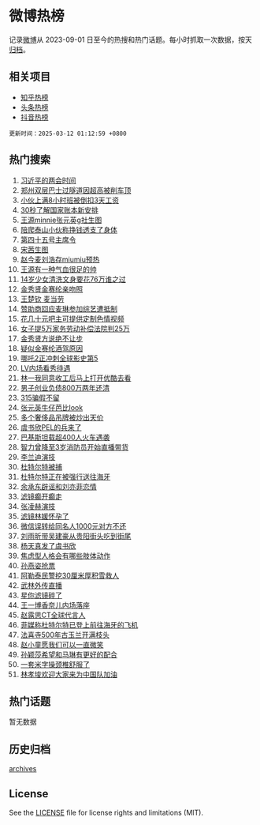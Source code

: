 # 微博热榜

记录[微博](https://www.weibo.com)从 2023-09-01 日至今的热搜和热门话题。每小时抓取一次数据，按天[归档](archives)。

## 相关项目

- [知乎热榜](https://github.com/hotarchive/zhihu)
- [头条热榜](https://github.com/hotarchive/toutiao)
- [抖音热榜](https://github.com/hotarchive/douyin)


`更新时间：2025-03-12 01:12:59 +0800`

## 热门搜索

1. [习近平的两会时间](https://m.weibo.cn/search?containerid=100103type%3D1%26t%3D10%26q%3D%23%E4%B9%A0%E8%BF%91%E5%B9%B3%E7%9A%84%E4%B8%A4%E4%BC%9A%E6%97%B6%E9%97%B4%23&stream_entry_id=51&isnewpage=1&extparam=seat%3D1%26dgr%3D0%26cate%3D10103%26c_type%3D51%26pos%3D0%26filter_type%3Drealtimehot%26stream_entry_id%3D51%26q%3D%2523%25E4%25B9%25A0%25E8%25BF%2591%25E5%25B9%25B3%25E7%259A%2584%25E4%25B8%25A4%25E4%25BC%259A%25E6%2597%25B6%25E9%2597%25B4%2523%26display_time%3D1741713178%26pre_seqid%3D17417131780040410957945)
1. [郑州双层巴士过隧道因超高被削车顶](https://m.weibo.cn/search?containerid=100103type%3D1%26t%3D10%26q%3D%23%E9%83%91%E5%B7%9E%E5%8F%8C%E5%B1%82%E5%B7%B4%E5%A3%AB%E8%BF%87%E9%9A%A7%E9%81%93%E5%9B%A0%E8%B6%85%E9%AB%98%E8%A2%AB%E5%89%8A%E8%BD%A6%E9%A1%B6%23&stream_entry_id=31&isnewpage=1&extparam=seat%3D1%26lcate%3D5001%26filter_type%3Drealtimehot%26q%3D%2523%25E9%2583%2591%25E5%25B7%259E%25E5%258F%258C%25E5%25B1%2582%25E5%25B7%25B4%25E5%25A3%25AB%25E8%25BF%2587%25E9%259A%25A7%25E9%2581%2593%25E5%259B%25A0%25E8%25B6%2585%25E9%25AB%2598%25E8%25A2%25AB%25E5%2589%258A%25E8%25BD%25A6%25E9%25A1%25B6%2523%26realpos%3D1%26c_type%3D31%26cate%3D5001%26dgr%3D0%26flag%3D0%26pos%3D0%26stream_entry_id%3D31%26band_rank%3D1%26display_time%3D1741713178%26pre_seqid%3D17417131780040410957945)
1. [小伙上满8小时班被倒扣3天工资](https://m.weibo.cn/search?containerid=100103type%3D1%26t%3D10%26q%3D%E5%B0%8F%E4%BC%99%E4%B8%8A%E6%BB%A18%E5%B0%8F%E6%97%B6%E7%8F%AD%E8%A2%AB%E5%80%92%E6%89%A33%E5%A4%A9%E5%B7%A5%E8%B5%84&stream_entry_id=31&isnewpage=1&extparam=seat%3D1%26lcate%3D5001%26filter_type%3Drealtimehot%26q%3D%25E5%25B0%258F%25E4%25BC%2599%25E4%25B8%258A%25E6%25BB%25A18%25E5%25B0%258F%25E6%2597%25B6%25E7%258F%25AD%25E8%25A2%25AB%25E5%2580%2592%25E6%2589%25A33%25E5%25A4%25A9%25E5%25B7%25A5%25E8%25B5%2584%26realpos%3D2%26c_type%3D31%26cate%3D5001%26dgr%3D0%26flag%3D1%26pos%3D1%26stream_entry_id%3D31%26band_rank%3D2%26display_time%3D1741713178%26pre_seqid%3D17417131780040410957945)
1. [30秒了解国家账本新安排](https://m.weibo.cn/search?containerid=100103type%3D1%26t%3D10%26q%3D%2330%E7%A7%92%E4%BA%86%E8%A7%A3%E5%9B%BD%E5%AE%B6%E8%B4%A6%E6%9C%AC%E6%96%B0%E5%AE%89%E6%8E%92%23&stream_entry_id=31&isnewpage=1&extparam=seat%3D1%26lcate%3D5001%26filter_type%3Drealtimehot%26q%3D%252330%25E7%25A7%2592%25E4%25BA%2586%25E8%25A7%25A3%25E5%259B%25BD%25E5%25AE%25B6%25E8%25B4%25A6%25E6%259C%25AC%25E6%2596%25B0%25E5%25AE%2589%25E6%258E%2592%2523%26realpos%3D3%26c_type%3D31%26cate%3D5001%26dgr%3D0%26flag%3D0%26pos%3D2%26stream_entry_id%3D31%26band_rank%3D3%26display_time%3D1741713178%26pre_seqid%3D17417131780040410957945)
1. [王源minnie张元英g社生图](https://m.weibo.cn/search?containerid=100103type%3D1%26t%3D10%26q%3D%23%E7%8E%8B%E6%BA%90minnie%E5%BC%A0%E5%85%83%E8%8B%B1g%E7%A4%BE%E7%94%9F%E5%9B%BE%23&stream_entry_id=31&isnewpage=1&extparam=seat%3D1%26lcate%3D5001%26filter_type%3Drealtimehot%26q%3D%2523%25E7%258E%258B%25E6%25BA%2590minnie%25E5%25BC%25A0%25E5%2585%2583%25E8%258B%25B1g%25E7%25A4%25BE%25E7%2594%259F%25E5%259B%25BE%2523%26realpos%3D4%26c_type%3D31%26cate%3D5001%26dgr%3D0%26flag%3D1%26pos%3D3%26stream_entry_id%3D31%26band_rank%3D4%26display_time%3D1741713178%26pre_seqid%3D17417131780040410957945)
1. [陪爬泰山小伙称挣钱透支了身体](https://m.weibo.cn/search?containerid=100103type%3D1%26t%3D10%26q%3D%23%E9%99%AA%E7%88%AC%E6%B3%B0%E5%B1%B1%E5%B0%8F%E4%BC%99%E7%A7%B0%E6%8C%A3%E9%92%B1%E9%80%8F%E6%94%AF%E4%BA%86%E8%BA%AB%E4%BD%93%23&stream_entry_id=31&isnewpage=1&extparam=seat%3D1%26lcate%3D5001%26filter_type%3Drealtimehot%26q%3D%2523%25E9%2599%25AA%25E7%2588%25AC%25E6%25B3%25B0%25E5%25B1%25B1%25E5%25B0%258F%25E4%25BC%2599%25E7%25A7%25B0%25E6%258C%25A3%25E9%2592%25B1%25E9%2580%258F%25E6%2594%25AF%25E4%25BA%2586%25E8%25BA%25AB%25E4%25BD%2593%2523%26realpos%3D5%26c_type%3D31%26cate%3D5001%26dgr%3D0%26flag%3D0%26pos%3D4%26stream_entry_id%3D31%26band_rank%3D5%26display_time%3D1741713178%26pre_seqid%3D17417131780040410957945)
1. [第四十五号主席令](https://m.weibo.cn/search?containerid=100103type%3D1%26t%3D10%26q%3D%23%E7%AC%AC%E5%9B%9B%E5%8D%81%E4%BA%94%E5%8F%B7%E4%B8%BB%E5%B8%AD%E4%BB%A4%23&stream_entry_id=31&isnewpage=1&extparam=seat%3D1%26lcate%3D5001%26filter_type%3Drealtimehot%26q%3D%2523%25E7%25AC%25AC%25E5%259B%259B%25E5%258D%2581%25E4%25BA%2594%25E5%258F%25B7%25E4%25B8%25BB%25E5%25B8%25AD%25E4%25BB%25A4%2523%26realpos%3D6%26c_type%3D31%26cate%3D5001%26dgr%3D0%26flag%3D0%26pos%3D5%26stream_entry_id%3D31%26band_rank%3D6%26display_time%3D1741713178%26pre_seqid%3D17417131780040410957945)
1. [宋茜生图](https://m.weibo.cn/search?containerid=100103type%3D1%26t%3D10%26q%3D%E5%AE%8B%E8%8C%9C%E7%94%9F%E5%9B%BE&stream_entry_id=31&isnewpage=1&extparam=seat%3D1%26lcate%3D5001%26filter_type%3Drealtimehot%26q%3D%25E5%25AE%258B%25E8%258C%259C%25E7%2594%259F%25E5%259B%25BE%26realpos%3D7%26c_type%3D31%26cate%3D5001%26dgr%3D0%26flag%3D1%26pos%3D6%26stream_entry_id%3D31%26band_rank%3D7%26display_time%3D1741713178%26pre_seqid%3D17417131780040410957945)
1. [赵今麦刘浩存miumiu预热](https://m.weibo.cn/search?containerid=100103type%3D1%26t%3D10%26q%3D%23%E8%B5%B5%E4%BB%8A%E9%BA%A6%E5%88%98%E6%B5%A9%E5%AD%98miumiu%E9%A2%84%E7%83%AD%23&stream_entry_id=31&isnewpage=1&extparam=seat%3D1%26lcate%3D5001%26filter_type%3Drealtimehot%26q%3D%2523%25E8%25B5%25B5%25E4%25BB%258A%25E9%25BA%25A6%25E5%2588%2598%25E6%25B5%25A9%25E5%25AD%2598miumiu%25E9%25A2%2584%25E7%2583%25AD%2523%26realpos%3D8%26c_type%3D31%26cate%3D5001%26dgr%3D0%26flag%3D0%26pos%3D7%26stream_entry_id%3D31%26band_rank%3D8%26display_time%3D1741713178%26pre_seqid%3D17417131780040410957945)
1. [王源有一种气血很足的帅](https://m.weibo.cn/search?containerid=100103type%3D1%26t%3D10%26q%3D%E7%8E%8B%E6%BA%90%E6%9C%89%E4%B8%80%E7%A7%8D%E6%B0%94%E8%A1%80%E5%BE%88%E8%B6%B3%E7%9A%84%E5%B8%85&stream_entry_id=31&isnewpage=1&extparam=seat%3D1%26lcate%3D5001%26filter_type%3Drealtimehot%26q%3D%25E7%258E%258B%25E6%25BA%2590%25E6%259C%2589%25E4%25B8%2580%25E7%25A7%258D%25E6%25B0%2594%25E8%25A1%2580%25E5%25BE%2588%25E8%25B6%25B3%25E7%259A%2584%25E5%25B8%2585%26realpos%3D9%26c_type%3D31%26cate%3D5001%26dgr%3D0%26flag%3D1%26pos%3D8%26stream_entry_id%3D31%26band_rank%3D9%26display_time%3D1741713178%26pre_seqid%3D17417131780040410957945)
1. [14岁少女清洗文身要花76万谁之过](https://m.weibo.cn/search?containerid=100103type%3D1%26t%3D10%26q%3D%2314%E5%B2%81%E5%B0%91%E5%A5%B3%E6%B8%85%E6%B4%97%E6%96%87%E8%BA%AB%E8%A6%81%E8%8A%B176%E4%B8%87%E8%B0%81%E4%B9%8B%E8%BF%87%23&stream_entry_id=31&isnewpage=1&extparam=seat%3D1%26lcate%3D5001%26filter_type%3Drealtimehot%26q%3D%252314%25E5%25B2%2581%25E5%25B0%2591%25E5%25A5%25B3%25E6%25B8%2585%25E6%25B4%2597%25E6%2596%2587%25E8%25BA%25AB%25E8%25A6%2581%25E8%258A%25B176%25E4%25B8%2587%25E8%25B0%2581%25E4%25B9%258B%25E8%25BF%2587%2523%26realpos%3D10%26c_type%3D31%26cate%3D5001%26dgr%3D0%26flag%3D0%26pos%3D9%26stream_entry_id%3D31%26band_rank%3D10%26display_time%3D1741713178%26pre_seqid%3D17417131780040410957945)
1. [金秀贤金赛纶亲吻照](https://m.weibo.cn/search?containerid=100103type%3D1%26t%3D10%26q%3D%23%E9%87%91%E7%A7%80%E8%B4%A4%E9%87%91%E8%B5%9B%E7%BA%B6%E4%BA%B2%E5%90%BB%E7%85%A7%23&stream_entry_id=31&isnewpage=1&extparam=seat%3D1%26lcate%3D5001%26filter_type%3Drealtimehot%26q%3D%2523%25E9%2587%2591%25E7%25A7%2580%25E8%25B4%25A4%25E9%2587%2591%25E8%25B5%259B%25E7%25BA%25B6%25E4%25BA%25B2%25E5%2590%25BB%25E7%2585%25A7%2523%26realpos%3D11%26c_type%3D31%26cate%3D5001%26dgr%3D0%26flag%3D2%26pos%3D10%26stream_entry_id%3D31%26band_rank%3D11%26display_time%3D1741713178%26pre_seqid%3D17417131780040410957945)
1. [王楚钦 麦当劳](https://m.weibo.cn/search?containerid=100103type%3D1%26t%3D10%26q%3D%E7%8E%8B%E6%A5%9A%E9%92%A6+%E9%BA%A6%E5%BD%93%E5%8A%B3&stream_entry_id=31&isnewpage=1&extparam=seat%3D1%26lcate%3D5001%26filter_type%3Drealtimehot%26q%3D%25E7%258E%258B%25E6%25A5%259A%25E9%2592%25A6%2520%25E9%25BA%25A6%25E5%25BD%2593%25E5%258A%25B3%26realpos%3D12%26c_type%3D31%26cate%3D5001%26dgr%3D0%26flag%3D0%26pos%3D11%26stream_entry_id%3D31%26band_rank%3D12%26display_time%3D1741713178%26pre_seqid%3D17417131780040410957945)
1. [赞助商回应麦琳参加综艺遭抵制](https://m.weibo.cn/search?containerid=100103type%3D1%26t%3D10%26q%3D%23%E8%B5%9E%E5%8A%A9%E5%95%86%E5%9B%9E%E5%BA%94%E9%BA%A6%E7%90%B3%E5%8F%82%E5%8A%A0%E7%BB%BC%E8%89%BA%E9%81%AD%E6%8A%B5%E5%88%B6%23&stream_entry_id=31&isnewpage=1&extparam=seat%3D1%26lcate%3D5001%26filter_type%3Drealtimehot%26q%3D%2523%25E8%25B5%259E%25E5%258A%25A9%25E5%2595%2586%25E5%259B%259E%25E5%25BA%2594%25E9%25BA%25A6%25E7%2590%25B3%25E5%258F%2582%25E5%258A%25A0%25E7%25BB%25BC%25E8%2589%25BA%25E9%2581%25AD%25E6%258A%25B5%25E5%2588%25B6%2523%26realpos%3D13%26c_type%3D31%26cate%3D5001%26dgr%3D0%26flag%3D1%26pos%3D12%26stream_entry_id%3D31%26band_rank%3D13%26display_time%3D1741713178%26pre_seqid%3D17417131780040410957945)
1. [花几十元吧主可提供定制色情视频](https://m.weibo.cn/search?containerid=100103type%3D1%26t%3D10%26q%3D%23%E8%8A%B1%E5%87%A0%E5%8D%81%E5%85%83%E5%90%A7%E4%B8%BB%E5%8F%AF%E6%8F%90%E4%BE%9B%E5%AE%9A%E5%88%B6%E8%89%B2%E6%83%85%E8%A7%86%E9%A2%91%23&stream_entry_id=31&isnewpage=1&extparam=seat%3D1%26lcate%3D5001%26filter_type%3Drealtimehot%26q%3D%2523%25E8%258A%25B1%25E5%2587%25A0%25E5%258D%2581%25E5%2585%2583%25E5%2590%25A7%25E4%25B8%25BB%25E5%258F%25AF%25E6%258F%2590%25E4%25BE%259B%25E5%25AE%259A%25E5%2588%25B6%25E8%2589%25B2%25E6%2583%2585%25E8%25A7%2586%25E9%25A2%2591%2523%26realpos%3D14%26c_type%3D31%26cate%3D5001%26dgr%3D0%26flag%3D0%26pos%3D13%26stream_entry_id%3D31%26band_rank%3D14%26display_time%3D1741713178%26pre_seqid%3D17417131780040410957945)
1. [女子提5万家务劳动补偿法院判25万](https://m.weibo.cn/search?containerid=100103type%3D1%26t%3D10%26q%3D%23%E5%A5%B3%E5%AD%90%E6%8F%905%E4%B8%87%E5%AE%B6%E5%8A%A1%E5%8A%B3%E5%8A%A8%E8%A1%A5%E5%81%BF%E6%B3%95%E9%99%A2%E5%88%A425%E4%B8%87%23&stream_entry_id=31&isnewpage=1&extparam=seat%3D1%26lcate%3D5001%26filter_type%3Drealtimehot%26q%3D%2523%25E5%25A5%25B3%25E5%25AD%2590%25E6%258F%25905%25E4%25B8%2587%25E5%25AE%25B6%25E5%258A%25A1%25E5%258A%25B3%25E5%258A%25A8%25E8%25A1%25A5%25E5%2581%25BF%25E6%25B3%2595%25E9%2599%25A2%25E5%2588%25A425%25E4%25B8%2587%2523%26realpos%3D15%26c_type%3D31%26cate%3D5001%26dgr%3D0%26flag%3D0%26pos%3D14%26stream_entry_id%3D31%26band_rank%3D15%26display_time%3D1741713178%26pre_seqid%3D17417131780040410957945)
1. [金秀贤方说绝不让步](https://m.weibo.cn/search?containerid=100103type%3D1%26t%3D10%26q%3D%23%E9%87%91%E7%A7%80%E8%B4%A4%E6%96%B9%E8%AF%B4%E7%BB%9D%E4%B8%8D%E8%AE%A9%E6%AD%A5%23&stream_entry_id=31&isnewpage=1&extparam=seat%3D1%26lcate%3D5001%26filter_type%3Drealtimehot%26q%3D%2523%25E9%2587%2591%25E7%25A7%2580%25E8%25B4%25A4%25E6%2596%25B9%25E8%25AF%25B4%25E7%25BB%259D%25E4%25B8%258D%25E8%25AE%25A9%25E6%25AD%25A5%2523%26realpos%3D16%26c_type%3D31%26cate%3D5001%26dgr%3D0%26flag%3D2%26pos%3D15%26stream_entry_id%3D31%26band_rank%3D16%26display_time%3D1741713178%26pre_seqid%3D17417131780040410957945)
1. [疑似金赛纶酒驾原因](https://m.weibo.cn/search?containerid=100103type%3D1%26t%3D10%26q%3D%23%E7%96%91%E4%BC%BC%E9%87%91%E8%B5%9B%E7%BA%B6%E9%85%92%E9%A9%BE%E5%8E%9F%E5%9B%A0%23&stream_entry_id=31&isnewpage=1&extparam=seat%3D1%26lcate%3D5001%26filter_type%3Drealtimehot%26q%3D%2523%25E7%2596%2591%25E4%25BC%25BC%25E9%2587%2591%25E8%25B5%259B%25E7%25BA%25B6%25E9%2585%2592%25E9%25A9%25BE%25E5%258E%259F%25E5%259B%25A0%2523%26realpos%3D17%26c_type%3D31%26cate%3D5001%26dgr%3D0%26flag%3D2%26pos%3D16%26stream_entry_id%3D31%26band_rank%3D17%26display_time%3D1741713178%26pre_seqid%3D17417131780040410957945)
1. [哪吒2正冲刺全球影史第5](https://m.weibo.cn/search?containerid=100103type%3D1%26t%3D10%26q%3D%23%E5%93%AA%E5%90%922%E6%AD%A3%E5%86%B2%E5%88%BA%E5%85%A8%E7%90%83%E5%BD%B1%E5%8F%B2%E7%AC%AC5%23&stream_entry_id=31&isnewpage=1&extparam=seat%3D1%26lcate%3D5001%26filter_type%3Drealtimehot%26q%3D%2523%25E5%2593%25AA%25E5%2590%25922%25E6%25AD%25A3%25E5%2586%25B2%25E5%2588%25BA%25E5%2585%25A8%25E7%2590%2583%25E5%25BD%25B1%25E5%258F%25B2%25E7%25AC%25AC5%2523%26realpos%3D18%26c_type%3D31%26cate%3D5001%26dgr%3D0%26flag%3D0%26pos%3D17%26stream_entry_id%3D31%26band_rank%3D18%26display_time%3D1741713178%26pre_seqid%3D17417131780040410957945)
1. [LV内场看秀待遇](https://m.weibo.cn/search?containerid=100103type%3D1%26t%3D10%26q%3D%23LV%E5%86%85%E5%9C%BA%E7%9C%8B%E7%A7%80%E5%BE%85%E9%81%87%23&stream_entry_id=31&isnewpage=1&extparam=seat%3D1%26lcate%3D5001%26filter_type%3Drealtimehot%26q%3D%2523LV%25E5%2586%2585%25E5%259C%25BA%25E7%259C%258B%25E7%25A7%2580%25E5%25BE%2585%25E9%2581%2587%2523%26realpos%3D19%26c_type%3D31%26cate%3D5001%26dgr%3D0%26flag%3D0%26pos%3D18%26stream_entry_id%3D31%26band_rank%3D19%26display_time%3D1741713178%26pre_seqid%3D17417131780040410957945)
1. [林一我同意收工后马上打开优酷去看](https://m.weibo.cn/search?containerid=100103type%3D1%26t%3D10%26q%3D%23%E6%9E%97%E4%B8%80%E6%88%91%E5%90%8C%E6%84%8F%E6%94%B6%E5%B7%A5%E5%90%8E%E9%A9%AC%E4%B8%8A%E6%89%93%E5%BC%80%E4%BC%98%E9%85%B7%E5%8E%BB%E7%9C%8B%23&stream_entry_id=31&isnewpage=1&extparam=seat%3D1%26lcate%3D5001%26filter_type%3Drealtimehot%26q%3D%2523%25E6%259E%2597%25E4%25B8%2580%25E6%2588%2591%25E5%2590%258C%25E6%2584%258F%25E6%2594%25B6%25E5%25B7%25A5%25E5%2590%258E%25E9%25A9%25AC%25E4%25B8%258A%25E6%2589%2593%25E5%25BC%2580%25E4%25BC%2598%25E9%2585%25B7%25E5%258E%25BB%25E7%259C%258B%2523%26realpos%3D20%26c_type%3D31%26cate%3D5001%26dgr%3D0%26flag%3D1%26pos%3D19%26stream_entry_id%3D31%26band_rank%3D20%26display_time%3D1741713178%26pre_seqid%3D17417131780040410957945)
1. [男子创业负债800万两年还清](https://m.weibo.cn/search?containerid=100103type%3D1%26t%3D10%26q%3D%23%E7%94%B7%E5%AD%90%E5%88%9B%E4%B8%9A%E8%B4%9F%E5%80%BA800%E4%B8%87%E4%B8%A4%E5%B9%B4%E8%BF%98%E6%B8%85%23&stream_entry_id=31&isnewpage=1&extparam=seat%3D1%26lcate%3D5001%26filter_type%3Drealtimehot%26q%3D%2523%25E7%2594%25B7%25E5%25AD%2590%25E5%2588%259B%25E4%25B8%259A%25E8%25B4%259F%25E5%2580%25BA800%25E4%25B8%2587%25E4%25B8%25A4%25E5%25B9%25B4%25E8%25BF%2598%25E6%25B8%2585%2523%26realpos%3D21%26c_type%3D31%26cate%3D5001%26dgr%3D0%26flag%3D0%26pos%3D20%26stream_entry_id%3D31%26band_rank%3D21%26display_time%3D1741713178%26pre_seqid%3D17417131780040410957945)
1. [315骗假不留](https://m.weibo.cn/search?containerid=100103type%3D1%26t%3D10%26q%3D%23315%E9%AA%97%E5%81%87%E4%B8%8D%E7%95%99%23&stream_entry_id=31&isnewpage=1&extparam=seat%3D1%26lcate%3D5001%26filter_type%3Drealtimehot%26q%3D%2523315%25E9%25AA%2597%25E5%2581%2587%25E4%25B8%258D%25E7%2595%2599%2523%26realpos%3D22%26c_type%3D31%26cate%3D5001%26dgr%3D0%26flag%3D0%26pos%3D21%26stream_entry_id%3D31%26band_rank%3D22%26display_time%3D1741713178%26pre_seqid%3D17417131780040410957945)
1. [张元英牛仔芭比look](https://m.weibo.cn/search?containerid=100103type%3D1%26t%3D10%26q%3D%23%E5%BC%A0%E5%85%83%E8%8B%B1%E7%89%9B%E4%BB%94%E8%8A%AD%E6%AF%94look%23&stream_entry_id=31&isnewpage=1&extparam=seat%3D1%26lcate%3D5001%26filter_type%3Drealtimehot%26q%3D%2523%25E5%25BC%25A0%25E5%2585%2583%25E8%258B%25B1%25E7%2589%259B%25E4%25BB%2594%25E8%258A%25AD%25E6%25AF%2594look%2523%26realpos%3D23%26c_type%3D31%26cate%3D5001%26dgr%3D0%26flag%3D0%26pos%3D22%26stream_entry_id%3D31%26band_rank%3D23%26display_time%3D1741713178%26pre_seqid%3D17417131780040410957945)
1. [多个奢侈品吊牌被炒出天价](https://m.weibo.cn/search?containerid=100103type%3D1%26t%3D10%26q%3D%23%E5%A4%9A%E4%B8%AA%E5%A5%A2%E4%BE%88%E5%93%81%E5%90%8A%E7%89%8C%E8%A2%AB%E7%82%92%E5%87%BA%E5%A4%A9%E4%BB%B7%23&stream_entry_id=31&isnewpage=1&extparam=seat%3D1%26lcate%3D5001%26filter_type%3Drealtimehot%26q%3D%2523%25E5%25A4%259A%25E4%25B8%25AA%25E5%25A5%25A2%25E4%25BE%2588%25E5%2593%2581%25E5%2590%258A%25E7%2589%258C%25E8%25A2%25AB%25E7%2582%2592%25E5%2587%25BA%25E5%25A4%25A9%25E4%25BB%25B7%2523%26realpos%3D24%26c_type%3D31%26cate%3D5001%26dgr%3D0%26flag%3D0%26pos%3D23%26stream_entry_id%3D31%26band_rank%3D24%26display_time%3D1741713178%26pre_seqid%3D17417131780040410957945)
1. [虞书欣PEL的兵来了](https://m.weibo.cn/search?containerid=100103type%3D1%26t%3D10%26q%3D%23%E8%99%9E%E4%B9%A6%E6%AC%A3PEL%E7%9A%84%E5%85%B5%E6%9D%A5%E4%BA%86%23&stream_entry_id=31&isnewpage=1&extparam=seat%3D1%26lcate%3D5001%26filter_type%3Drealtimehot%26q%3D%2523%25E8%2599%259E%25E4%25B9%25A6%25E6%25AC%25A3PEL%25E7%259A%2584%25E5%2585%25B5%25E6%259D%25A5%25E4%25BA%2586%2523%26realpos%3D25%26c_type%3D31%26cate%3D5001%26dgr%3D0%26flag%3D1%26pos%3D24%26stream_entry_id%3D31%26band_rank%3D25%26display_time%3D1741713178%26pre_seqid%3D17417131780040410957945)
1. [巴基斯坦载超400人火车遇袭](https://m.weibo.cn/search?containerid=100103type%3D1%26t%3D10%26q%3D%23%E5%B7%B4%E5%9F%BA%E6%96%AF%E5%9D%A6%E8%BD%BD%E8%B6%85400%E4%BA%BA%E7%81%AB%E8%BD%A6%E9%81%87%E8%A2%AD%23&stream_entry_id=31&isnewpage=1&extparam=seat%3D1%26lcate%3D5001%26filter_type%3Drealtimehot%26q%3D%2523%25E5%25B7%25B4%25E5%259F%25BA%25E6%2596%25AF%25E5%259D%25A6%25E8%25BD%25BD%25E8%25B6%2585400%25E4%25BA%25BA%25E7%2581%25AB%25E8%25BD%25A6%25E9%2581%2587%25E8%25A2%25AD%2523%26realpos%3D26%26c_type%3D31%26cate%3D5001%26dgr%3D0%26flag%3D1%26pos%3D25%26stream_entry_id%3D31%26band_rank%3D26%26display_time%3D1741713178%26pre_seqid%3D17417131780040410957945)
1. [智力曾降至3岁消防员开始直播带货](https://m.weibo.cn/search?containerid=100103type%3D1%26t%3D10%26q%3D%23%E6%99%BA%E5%8A%9B%E6%9B%BE%E9%99%8D%E8%87%B33%E5%B2%81%E6%B6%88%E9%98%B2%E5%91%98%E5%BC%80%E5%A7%8B%E7%9B%B4%E6%92%AD%E5%B8%A6%E8%B4%A7%23&stream_entry_id=31&isnewpage=1&extparam=seat%3D1%26lcate%3D5001%26filter_type%3Drealtimehot%26q%3D%2523%25E6%2599%25BA%25E5%258A%259B%25E6%259B%25BE%25E9%2599%258D%25E8%2587%25B33%25E5%25B2%2581%25E6%25B6%2588%25E9%2598%25B2%25E5%2591%2598%25E5%25BC%2580%25E5%25A7%258B%25E7%259B%25B4%25E6%2592%25AD%25E5%25B8%25A6%25E8%25B4%25A7%2523%26realpos%3D27%26c_type%3D31%26cate%3D5001%26dgr%3D0%26flag%3D0%26pos%3D26%26stream_entry_id%3D31%26band_rank%3D27%26display_time%3D1741713178%26pre_seqid%3D17417131780040410957945)
1. [李兰迪演技](https://m.weibo.cn/search?containerid=100103type%3D1%26t%3D10%26q%3D%E6%9D%8E%E5%85%B0%E8%BF%AA%E6%BC%94%E6%8A%80&stream_entry_id=31&isnewpage=1&extparam=seat%3D1%26lcate%3D5001%26filter_type%3Drealtimehot%26q%3D%25E6%259D%258E%25E5%2585%25B0%25E8%25BF%25AA%25E6%25BC%2594%25E6%258A%2580%26realpos%3D28%26c_type%3D31%26cate%3D5001%26dgr%3D0%26flag%3D0%26pos%3D27%26stream_entry_id%3D31%26band_rank%3D28%26display_time%3D1741713178%26pre_seqid%3D17417131780040410957945)
1. [杜特尔特被捕](https://m.weibo.cn/search?containerid=100103type%3D1%26t%3D10%26q%3D%23%E6%9D%9C%E7%89%B9%E5%B0%94%E7%89%B9%E8%A2%AB%E6%8D%95%23&stream_entry_id=31&isnewpage=1&extparam=seat%3D1%26lcate%3D5001%26filter_type%3Drealtimehot%26q%3D%2523%25E6%259D%259C%25E7%2589%25B9%25E5%25B0%2594%25E7%2589%25B9%25E8%25A2%25AB%25E6%258D%2595%2523%26realpos%3D29%26c_type%3D31%26cate%3D5001%26dgr%3D0%26flag%3D0%26pos%3D28%26stream_entry_id%3D31%26band_rank%3D29%26display_time%3D1741713178%26pre_seqid%3D17417131780040410957945)
1. [杜特尔特正在被强行送往海牙](https://m.weibo.cn/search?containerid=100103type%3D1%26t%3D10%26q%3D%23%E6%9D%9C%E7%89%B9%E5%B0%94%E7%89%B9%E6%AD%A3%E5%9C%A8%E8%A2%AB%E5%BC%BA%E8%A1%8C%E9%80%81%E5%BE%80%E6%B5%B7%E7%89%99%23&stream_entry_id=31&isnewpage=1&extparam=seat%3D1%26lcate%3D5001%26filter_type%3Drealtimehot%26q%3D%2523%25E6%259D%259C%25E7%2589%25B9%25E5%25B0%2594%25E7%2589%25B9%25E6%25AD%25A3%25E5%259C%25A8%25E8%25A2%25AB%25E5%25BC%25BA%25E8%25A1%258C%25E9%2580%2581%25E5%25BE%2580%25E6%25B5%25B7%25E7%2589%2599%2523%26realpos%3D30%26c_type%3D31%26cate%3D5001%26dgr%3D0%26flag%3D0%26pos%3D29%26stream_entry_id%3D31%26band_rank%3D30%26display_time%3D1741713178%26pre_seqid%3D17417131780040410957945)
1. [余承东辟谣和刘亦菲恋情](https://m.weibo.cn/search?containerid=100103type%3D1%26t%3D10%26q%3D%23%E4%BD%99%E6%89%BF%E4%B8%9C%E8%BE%9F%E8%B0%A3%E5%92%8C%E5%88%98%E4%BA%A6%E8%8F%B2%E6%81%8B%E6%83%85%23&stream_entry_id=31&isnewpage=1&extparam=seat%3D1%26lcate%3D5001%26filter_type%3Drealtimehot%26q%3D%2523%25E4%25BD%2599%25E6%2589%25BF%25E4%25B8%259C%25E8%25BE%259F%25E8%25B0%25A3%25E5%2592%258C%25E5%2588%2598%25E4%25BA%25A6%25E8%258F%25B2%25E6%2581%258B%25E6%2583%2585%2523%26realpos%3D31%26c_type%3D31%26cate%3D5001%26dgr%3D0%26flag%3D0%26pos%3D30%26stream_entry_id%3D31%26band_rank%3D31%26display_time%3D1741713178%26pre_seqid%3D17417131780040410957945)
1. [滤镜癫开癫走](https://m.weibo.cn/search?containerid=100103type%3D1%26t%3D10%26q%3D%E6%BB%A4%E9%95%9C%E7%99%AB%E5%BC%80%E7%99%AB%E8%B5%B0&stream_entry_id=31&isnewpage=1&extparam=seat%3D1%26lcate%3D5001%26filter_type%3Drealtimehot%26q%3D%25E6%25BB%25A4%25E9%2595%259C%25E7%2599%25AB%25E5%25BC%2580%25E7%2599%25AB%25E8%25B5%25B0%26realpos%3D32%26c_type%3D31%26cate%3D5001%26dgr%3D0%26flag%3D0%26pos%3D31%26stream_entry_id%3D31%26band_rank%3D32%26display_time%3D1741713178%26pre_seqid%3D17417131780040410957945)
1. [张凌赫演技](https://m.weibo.cn/search?containerid=100103type%3D1%26t%3D10%26q%3D%E5%BC%A0%E5%87%8C%E8%B5%AB%E6%BC%94%E6%8A%80&stream_entry_id=31&isnewpage=1&extparam=seat%3D1%26lcate%3D5001%26filter_type%3Drealtimehot%26q%3D%25E5%25BC%25A0%25E5%2587%258C%25E8%25B5%25AB%25E6%25BC%2594%25E6%258A%2580%26realpos%3D33%26c_type%3D31%26cate%3D5001%26dgr%3D0%26flag%3D0%26pos%3D32%26stream_entry_id%3D31%26band_rank%3D33%26display_time%3D1741713178%26pre_seqid%3D17417131780040410957945)
1. [滤镜林媛怀孕了](https://m.weibo.cn/search?containerid=100103type%3D1%26t%3D10%26q%3D%23%E6%BB%A4%E9%95%9C%E6%9E%97%E5%AA%9B%E6%80%80%E5%AD%95%E4%BA%86%23&stream_entry_id=31&isnewpage=1&extparam=seat%3D1%26lcate%3D5001%26filter_type%3Drealtimehot%26q%3D%2523%25E6%25BB%25A4%25E9%2595%259C%25E6%259E%2597%25E5%25AA%259B%25E6%2580%2580%25E5%25AD%2595%25E4%25BA%2586%2523%26realpos%3D34%26c_type%3D31%26cate%3D5001%26dgr%3D0%26flag%3D0%26pos%3D33%26stream_entry_id%3D31%26band_rank%3D34%26display_time%3D1741713178%26pre_seqid%3D17417131780040410957945)
1. [微信误转给同名人1000元对方不还](https://m.weibo.cn/search?containerid=100103type%3D1%26t%3D10%26q%3D%23%E5%BE%AE%E4%BF%A1%E8%AF%AF%E8%BD%AC%E7%BB%99%E5%90%8C%E5%90%8D%E4%BA%BA1000%E5%85%83%E5%AF%B9%E6%96%B9%E4%B8%8D%E8%BF%98%23&stream_entry_id=31&isnewpage=1&extparam=seat%3D1%26lcate%3D5001%26filter_type%3Drealtimehot%26q%3D%2523%25E5%25BE%25AE%25E4%25BF%25A1%25E8%25AF%25AF%25E8%25BD%25AC%25E7%25BB%2599%25E5%2590%258C%25E5%2590%258D%25E4%25BA%25BA1000%25E5%2585%2583%25E5%25AF%25B9%25E6%2596%25B9%25E4%25B8%258D%25E8%25BF%2598%2523%26realpos%3D35%26c_type%3D31%26cate%3D5001%26dgr%3D0%26flag%3D0%26pos%3D34%26stream_entry_id%3D31%26band_rank%3D35%26display_time%3D1741713178%26pre_seqid%3D17417131780040410957945)
1. [刘雨昕带吴建豪从贵阳街头吃到街尾](https://m.weibo.cn/search?containerid=100103type%3D1%26t%3D10%26q%3D%23%E5%88%98%E9%9B%A8%E6%98%95%E5%B8%A6%E5%90%B4%E5%BB%BA%E8%B1%AA%E4%BB%8E%E8%B4%B5%E9%98%B3%E8%A1%97%E5%A4%B4%E5%90%83%E5%88%B0%E8%A1%97%E5%B0%BE%23&stream_entry_id=31&isnewpage=1&extparam=seat%3D1%26lcate%3D5001%26filter_type%3Drealtimehot%26q%3D%2523%25E5%2588%2598%25E9%259B%25A8%25E6%2598%2595%25E5%25B8%25A6%25E5%2590%25B4%25E5%25BB%25BA%25E8%25B1%25AA%25E4%25BB%258E%25E8%25B4%25B5%25E9%2598%25B3%25E8%25A1%2597%25E5%25A4%25B4%25E5%2590%2583%25E5%2588%25B0%25E8%25A1%2597%25E5%25B0%25BE%2523%26realpos%3D36%26c_type%3D31%26cate%3D5001%26dgr%3D0%26flag%3D1%26pos%3D35%26stream_entry_id%3D31%26band_rank%3D36%26display_time%3D1741713178%26pre_seqid%3D17417131780040410957945)
1. [杨天真发了虞书欣](https://m.weibo.cn/search?containerid=100103type%3D1%26t%3D10%26q%3D%23%E6%9D%A8%E5%A4%A9%E7%9C%9F%E5%8F%91%E4%BA%86%E8%99%9E%E4%B9%A6%E6%AC%A3%23&stream_entry_id=31&isnewpage=1&extparam=seat%3D1%26lcate%3D5001%26filter_type%3Drealtimehot%26q%3D%2523%25E6%259D%25A8%25E5%25A4%25A9%25E7%259C%259F%25E5%258F%2591%25E4%25BA%2586%25E8%2599%259E%25E4%25B9%25A6%25E6%25AC%25A3%2523%26realpos%3D37%26c_type%3D31%26cate%3D5001%26dgr%3D0%26flag%3D0%26pos%3D36%26stream_entry_id%3D31%26band_rank%3D37%26display_time%3D1741713178%26pre_seqid%3D17417131780040410957945)
1. [焦虑型人格会有哪些肢体动作](https://m.weibo.cn/search?containerid=100103type%3D1%26t%3D10%26q%3D%E7%84%A6%E8%99%91%E5%9E%8B%E4%BA%BA%E6%A0%BC%E4%BC%9A%E6%9C%89%E5%93%AA%E4%BA%9B%E8%82%A2%E4%BD%93%E5%8A%A8%E4%BD%9C&stream_entry_id=31&isnewpage=1&extparam=seat%3D1%26lcate%3D5001%26filter_type%3Drealtimehot%26q%3D%25E7%2584%25A6%25E8%2599%2591%25E5%259E%258B%25E4%25BA%25BA%25E6%25A0%25BC%25E4%25BC%259A%25E6%259C%2589%25E5%2593%25AA%25E4%25BA%259B%25E8%2582%25A2%25E4%25BD%2593%25E5%258A%25A8%25E4%25BD%259C%26realpos%3D38%26c_type%3D31%26cate%3D5001%26dgr%3D0%26flag%3D0%26pos%3D37%26stream_entry_id%3D31%26band_rank%3D38%26display_time%3D1741713178%26pre_seqid%3D17417131780040410957945)
1. [孙燕姿抢票](https://m.weibo.cn/search?containerid=100103type%3D1%26t%3D10%26q%3D%E5%AD%99%E7%87%95%E5%A7%BF%E6%8A%A2%E7%A5%A8&stream_entry_id=31&isnewpage=1&extparam=seat%3D1%26lcate%3D5001%26filter_type%3Drealtimehot%26q%3D%25E5%25AD%2599%25E7%2587%2595%25E5%25A7%25BF%25E6%258A%25A2%25E7%25A5%25A8%26realpos%3D39%26c_type%3D31%26cate%3D5001%26dgr%3D0%26flag%3D0%26pos%3D38%26stream_entry_id%3D31%26band_rank%3D39%26display_time%3D1741713178%26pre_seqid%3D17417131780040410957945)
1. [阿勒泰民警挖30厘米厚积雪救人](https://m.weibo.cn/search?containerid=100103type%3D1%26t%3D10%26q%3D%23%E9%98%BF%E5%8B%92%E6%B3%B0%E6%B0%91%E8%AD%A6%E6%8C%9630%E5%8E%98%E7%B1%B3%E5%8E%9A%E7%A7%AF%E9%9B%AA%E6%95%91%E4%BA%BA%23&stream_entry_id=31&isnewpage=1&extparam=seat%3D1%26lcate%3D5001%26filter_type%3Drealtimehot%26q%3D%2523%25E9%2598%25BF%25E5%258B%2592%25E6%25B3%25B0%25E6%25B0%2591%25E8%25AD%25A6%25E6%258C%259630%25E5%258E%2598%25E7%25B1%25B3%25E5%258E%259A%25E7%25A7%25AF%25E9%259B%25AA%25E6%2595%2591%25E4%25BA%25BA%2523%26realpos%3D40%26c_type%3D31%26cate%3D5001%26dgr%3D0%26flag%3D1%26pos%3D39%26stream_entry_id%3D31%26band_rank%3D40%26display_time%3D1741713178%26pre_seqid%3D17417131780040410957945)
1. [武林外传直播](https://m.weibo.cn/search?containerid=100103type%3D1%26t%3D10%26q%3D%23%E6%AD%A6%E6%9E%97%E5%A4%96%E4%BC%A0%E7%9B%B4%E6%92%AD%23&stream_entry_id=31&isnewpage=1&extparam=seat%3D1%26lcate%3D5001%26filter_type%3Drealtimehot%26q%3D%2523%25E6%25AD%25A6%25E6%259E%2597%25E5%25A4%2596%25E4%25BC%25A0%25E7%259B%25B4%25E6%2592%25AD%2523%26realpos%3D41%26c_type%3D31%26cate%3D5001%26dgr%3D0%26flag%3D0%26pos%3D40%26stream_entry_id%3D31%26band_rank%3D41%26display_time%3D1741713178%26pre_seqid%3D17417131780040410957945)
1. [星你滤镜碎了](https://m.weibo.cn/search?containerid=100103type%3D1%26t%3D10%26q%3D%23%E6%98%9F%E4%BD%A0%E6%BB%A4%E9%95%9C%E7%A2%8E%E4%BA%86%23&stream_entry_id=31&isnewpage=1&extparam=seat%3D1%26lcate%3D5001%26filter_type%3Drealtimehot%26q%3D%2523%25E6%2598%259F%25E4%25BD%25A0%25E6%25BB%25A4%25E9%2595%259C%25E7%25A2%258E%25E4%25BA%2586%2523%26realpos%3D42%26c_type%3D31%26cate%3D5001%26dgr%3D0%26flag%3D1%26pos%3D41%26stream_entry_id%3D31%26band_rank%3D42%26display_time%3D1741713178%26pre_seqid%3D17417131780040410957945)
1. [王一博香奈儿内场落座](https://m.weibo.cn/search?containerid=100103type%3D1%26t%3D10%26q%3D%23%E7%8E%8B%E4%B8%80%E5%8D%9A%E9%A6%99%E5%A5%88%E5%84%BF%E5%86%85%E5%9C%BA%E8%90%BD%E5%BA%A7%23&stream_entry_id=31&isnewpage=1&extparam=seat%3D1%26lcate%3D5001%26filter_type%3Drealtimehot%26q%3D%2523%25E7%258E%258B%25E4%25B8%2580%25E5%258D%259A%25E9%25A6%2599%25E5%25A5%2588%25E5%2584%25BF%25E5%2586%2585%25E5%259C%25BA%25E8%2590%25BD%25E5%25BA%25A7%2523%26realpos%3D43%26c_type%3D31%26cate%3D5001%26dgr%3D0%26flag%3D0%26pos%3D42%26stream_entry_id%3D31%26band_rank%3D43%26display_time%3D1741713178%26pre_seqid%3D17417131780040410957945)
1. [赵露思CT全球代言人](https://m.weibo.cn/search?containerid=100103type%3D1%26t%3D10%26q%3D%23%E8%B5%B5%E9%9C%B2%E6%80%9DCT%E5%85%A8%E7%90%83%E4%BB%A3%E8%A8%80%E4%BA%BA%23&stream_entry_id=31&isnewpage=1&extparam=seat%3D1%26lcate%3D5001%26filter_type%3Drealtimehot%26q%3D%2523%25E8%25B5%25B5%25E9%259C%25B2%25E6%2580%259DCT%25E5%2585%25A8%25E7%2590%2583%25E4%25BB%25A3%25E8%25A8%2580%25E4%25BA%25BA%2523%26realpos%3D44%26c_type%3D31%26cate%3D5001%26dgr%3D0%26flag%3D0%26pos%3D43%26stream_entry_id%3D31%26band_rank%3D44%26display_time%3D1741713178%26pre_seqid%3D17417131780040410957945)
1. [菲媒称杜特尔特已登上前往海牙的飞机](https://m.weibo.cn/search?containerid=100103type%3D1%26t%3D10%26q%3D%23%E8%8F%B2%E5%AA%92%E7%A7%B0%E6%9D%9C%E7%89%B9%E5%B0%94%E7%89%B9%E5%B7%B2%E7%99%BB%E4%B8%8A%E5%89%8D%E5%BE%80%E6%B5%B7%E7%89%99%E7%9A%84%E9%A3%9E%E6%9C%BA%23&stream_entry_id=31&isnewpage=1&extparam=seat%3D1%26lcate%3D5001%26filter_type%3Drealtimehot%26q%3D%2523%25E8%258F%25B2%25E5%25AA%2592%25E7%25A7%25B0%25E6%259D%259C%25E7%2589%25B9%25E5%25B0%2594%25E7%2589%25B9%25E5%25B7%25B2%25E7%2599%25BB%25E4%25B8%258A%25E5%2589%258D%25E5%25BE%2580%25E6%25B5%25B7%25E7%2589%2599%25E7%259A%2584%25E9%25A3%259E%25E6%259C%25BA%2523%26realpos%3D45%26c_type%3D31%26cate%3D5001%26dgr%3D0%26flag%3D0%26pos%3D44%26stream_entry_id%3D31%26band_rank%3D45%26display_time%3D1741713178%26pre_seqid%3D17417131780040410957945)
1. [法喜寺500年古玉兰开满枝头](https://m.weibo.cn/search?containerid=100103type%3D1%26t%3D10%26q%3D%23%E6%B3%95%E5%96%9C%E5%AF%BA500%E5%B9%B4%E5%8F%A4%E7%8E%89%E5%85%B0%E5%BC%80%E6%BB%A1%E6%9E%9D%E5%A4%B4%23&stream_entry_id=31&isnewpage=1&extparam=seat%3D1%26lcate%3D5001%26filter_type%3Drealtimehot%26q%3D%2523%25E6%25B3%2595%25E5%2596%259C%25E5%25AF%25BA500%25E5%25B9%25B4%25E5%258F%25A4%25E7%258E%2589%25E5%2585%25B0%25E5%25BC%2580%25E6%25BB%25A1%25E6%259E%259D%25E5%25A4%25B4%2523%26realpos%3D46%26c_type%3D31%26cate%3D5001%26dgr%3D0%26flag%3D0%26pos%3D45%26stream_entry_id%3D31%26band_rank%3D46%26display_time%3D1741713178%26pre_seqid%3D17417131780040410957945)
1. [赵小童愿我们可以一直微笑](https://m.weibo.cn/search?containerid=100103type%3D1%26t%3D10%26q%3D%23%E8%B5%B5%E5%B0%8F%E7%AB%A5%E6%84%BF%E6%88%91%E4%BB%AC%E5%8F%AF%E4%BB%A5%E4%B8%80%E7%9B%B4%E5%BE%AE%E7%AC%91%23&stream_entry_id=31&isnewpage=1&extparam=seat%3D1%26lcate%3D5001%26filter_type%3Drealtimehot%26q%3D%2523%25E8%25B5%25B5%25E5%25B0%258F%25E7%25AB%25A5%25E6%2584%25BF%25E6%2588%2591%25E4%25BB%25AC%25E5%258F%25AF%25E4%25BB%25A5%25E4%25B8%2580%25E7%259B%25B4%25E5%25BE%25AE%25E7%25AC%2591%2523%26realpos%3D47%26c_type%3D31%26cate%3D5001%26dgr%3D0%26flag%3D1%26pos%3D46%26stream_entry_id%3D31%26band_rank%3D47%26display_time%3D1741713178%26pre_seqid%3D17417131780040410957945)
1. [孙颖莎希望和马琳有更好的配合](https://m.weibo.cn/search?containerid=100103type%3D1%26t%3D10%26q%3D%23%E5%AD%99%E9%A2%96%E8%8E%8E%E5%B8%8C%E6%9C%9B%E5%92%8C%E9%A9%AC%E7%90%B3%E6%9C%89%E6%9B%B4%E5%A5%BD%E7%9A%84%E9%85%8D%E5%90%88%23&stream_entry_id=31&isnewpage=1&extparam=seat%3D1%26lcate%3D5001%26filter_type%3Drealtimehot%26q%3D%2523%25E5%25AD%2599%25E9%25A2%2596%25E8%258E%258E%25E5%25B8%258C%25E6%259C%259B%25E5%2592%258C%25E9%25A9%25AC%25E7%2590%25B3%25E6%259C%2589%25E6%259B%25B4%25E5%25A5%25BD%25E7%259A%2584%25E9%2585%258D%25E5%2590%2588%2523%26realpos%3D48%26c_type%3D31%26cate%3D5001%26dgr%3D0%26flag%3D0%26pos%3D47%26stream_entry_id%3D31%26band_rank%3D48%26display_time%3D1741713178%26pre_seqid%3D17417131780040410957945)
1. [一套米字操颈椎舒服了](https://m.weibo.cn/search?containerid=100103type%3D1%26t%3D10%26q%3D%23%E4%B8%80%E5%A5%97%E7%B1%B3%E5%AD%97%E6%93%8D%E9%A2%88%E6%A4%8E%E8%88%92%E6%9C%8D%E4%BA%86%23&stream_entry_id=31&isnewpage=1&extparam=seat%3D1%26lcate%3D5001%26filter_type%3Drealtimehot%26q%3D%2523%25E4%25B8%2580%25E5%25A5%2597%25E7%25B1%25B3%25E5%25AD%2597%25E6%2593%258D%25E9%25A2%2588%25E6%25A4%258E%25E8%2588%2592%25E6%259C%258D%25E4%25BA%2586%2523%26realpos%3D49%26c_type%3D31%26cate%3D5001%26dgr%3D0%26flag%3D1%26pos%3D48%26stream_entry_id%3D31%26band_rank%3D49%26display_time%3D1741713178%26pre_seqid%3D17417131780040410957945)
1. [林孝埈欢迎大家来为中国队加油](https://m.weibo.cn/search?containerid=100103type%3D1%26t%3D10%26q%3D%E6%9E%97%E5%AD%9D%E5%9F%88%E6%AC%A2%E8%BF%8E%E5%A4%A7%E5%AE%B6%E6%9D%A5%E4%B8%BA%E4%B8%AD%E5%9B%BD%E9%98%9F%E5%8A%A0%E6%B2%B9&stream_entry_id=31&isnewpage=1&extparam=seat%3D1%26lcate%3D5001%26filter_type%3Drealtimehot%26q%3D%25E6%259E%2597%25E5%25AD%259D%25E5%259F%2588%25E6%25AC%25A2%25E8%25BF%258E%25E5%25A4%25A7%25E5%25AE%25B6%25E6%259D%25A5%25E4%25B8%25BA%25E4%25B8%25AD%25E5%259B%25BD%25E9%2598%259F%25E5%258A%25A0%25E6%25B2%25B9%26realpos%3D50%26c_type%3D31%26cate%3D5001%26dgr%3D0%26flag%3D0%26pos%3D49%26stream_entry_id%3D31%26band_rank%3D50%26display_time%3D1741713178%26pre_seqid%3D17417131780040410957945)

## 热门话题

暂无数据

## 历史归档

[archives](archives)

## License

See the [LICENSE](LICENSE) file for license rights and limitations (MIT).
